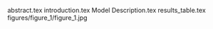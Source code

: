 abstract.tex
introduction.tex
Model Description.tex
results_table.tex
figures/figure_1/figure_1.jpg
